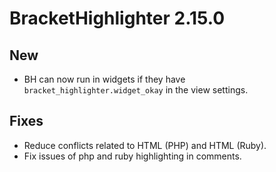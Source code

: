 # BracketHighlighter 2.15.0

## New

- BH can now run in widgets if they have `bracket_highlighter.widget_okay` in the view settings.

## Fixes

- Reduce conflicts related to HTML (PHP) and HTML (Ruby).
- Fix issues of php and ruby highlighting in comments.
